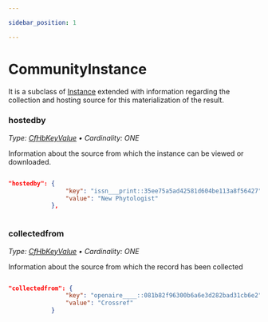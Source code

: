 ```yaml
---

sidebar_position: 1

---
```


# CommunityInstance

It is a subclass of [Instance](../../data-model/entities/result#instance) extended with information regarding the collection and hosting source for this materialization of the result.

### hostedby
_Type: [CfHbKeyValue](./cfhb) &bull; Cardinality: ONE_

Information about the source from which the instance can be viewed or downloaded.

```json

"hostedby": {
                "key": "issn___print::35ee75a5ad42581d604be113a8f56427",
                "value": "New Phytologist"
            },
            
```

### collectedfrom
_Type: [CfHbKeyValue](./cfhb) &bull; Cardinality: ONE_

Information about the source from which the record has been collected


```json

"collectedfrom": {
                "key": "openaire____::081b82f96300b6a6e3d282bad31cb6e2",
                "value": "Crossref"
            }
```